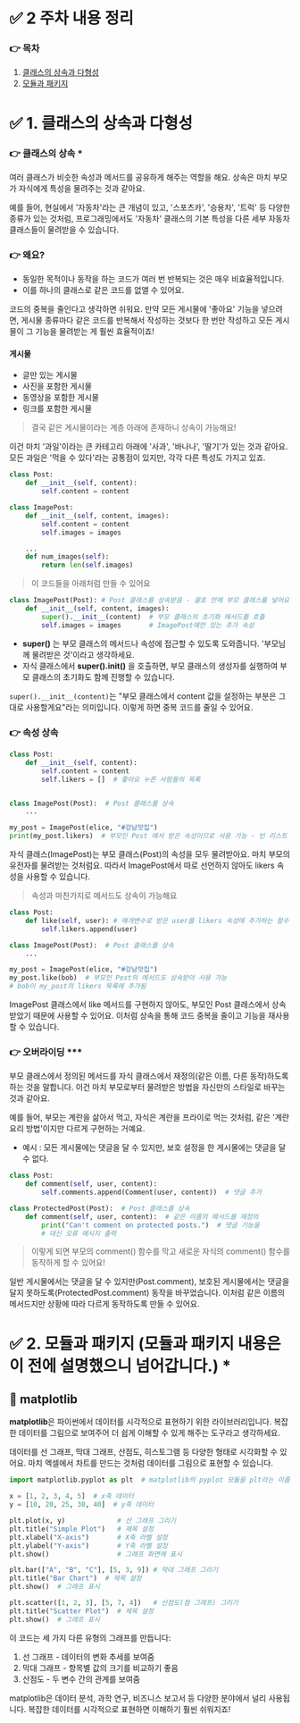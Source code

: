 # ✅ 2 주차 내용 정리

### 👉 목차
1. [클래스의 상속과 다형성](#1-클래스의-상속과-다형성)
2. [모듈과 패키지](#2-모듈과-패키지-모듈과-패키지-내용은-이-전에-설명했으니-넘어갑니다)


# ✅ 1. 클래스의 상속과 다형성

### 👉 클래스의 상속 *
여러 클래스가 비슷한 속성과 메서드를 공유하게 해주는 역할을 해요. 상속은 마치 부모가 자식에게 특성을 물려주는 것과 같아요.

예를 들어, 현실에서 '자동차'라는 큰 개념이 있고, '스포츠카', '승용차', '트럭' 등 다양한 종류가 있는 것처럼, 프로그래밍에서도 '자동차' 클래스의 기본 특성을 다른 세부 자동차 클래스들이 물려받을 수 있습니다.

### 👉 왜요?
- 동일한 목적이나 동작을 하는 코드가 여러 번 반복되는 것은 매우 비효율적입니다.
- 이를 하나의 클래스로 같은 코드를 없앨 수 있어요.

코드의 중복을 줄인다고 생각하면 쉬워요. 만약 모든 게시물에 '좋아요' 기능을 넣으려면, 게시물 종류마다 같은 코드를 반복해서 작성하는 것보다 한 번만 작성하고 모든 게시물이 그 기능을 물려받는 게 훨씬 효율적이죠!


#### 게시물
- 글만 있는 게시물
- 사진을 포함한 게시물
- 동영상을 포함한 게시물
- 링크를 포함한 게시물

> 결국 같은 게시물이라는 계층 아래에 존재하니 상속이 가능해요!

이건 마치 '과일'이라는 큰 카테고리 아래에 '사과', '바나나', '딸기'가 있는 것과 같아요. 모든 과일은 '먹을 수 있다'라는 공통점이 있지만, 각각 다른 특성도 가지고 있죠.


```python
class Post:
    def __init__(self, content):
        self.content = content
```

```python
class ImagePost:
    def __init__(self, content, images):
        self.content = content
        self.images = images

    ...
    def num_images(self):
        return len(self.images)
```

> 이 코드들을 아래처럼 만들 수 있어요

```python
class ImagePost(Post): # Post 클래스를 상속받음 - 괄호 안에 부모 클래스를 넣어요
    def __init__(self, content, images):
        super().__init__(content)  # 부모 클래스의 초기화 메서드를 호출
        self.images = images       # ImagePost에만 있는 추가 속성
```
- **super()** 는 부모 클래스의 메서드나 속성에 접근할 수 있도록 도와줍니다. '부모님께 물려받은 것'이라고 생각하세요.
- 자식 클래스에서 **super().__init__()** 을 호출하면, 부모 클래스의 생성자를 실행하여 부모 클래스의 초기화도 함께 진행할 수 있습니다.

`super().__init__(content)`는 "부모 클래스에서 content 값을 설정하는 부분은 그대로 사용할게요"라는 의미입니다. 이렇게 하면 중복 코드를 줄일 수 있어요.


### 👉 속성 상속
```python
class Post:
    def __init__(self, content):
        self.content = content
        self.likers = []  # 좋아요 누른 사람들의 목록


class ImagePost(Post):  # Post 클래스를 상속
    ...

my_post = ImagePost(elice, "#강남맛집")
print(my_post.likers)  # 부모인 Post 에서 받은 속성이므로 사용 가능 - 빈 리스트 []가 출력됨
```

자식 클래스(ImagePost)는 부모 클래스(Post)의 속성을 모두 물려받아요. 마치 부모의 유전자를 물려받는 것처럼요. 따라서 ImagePost에서 따로 선언하지 않아도 likers 속성을 사용할 수 있습니다.

> 속성과 마찬가지로 메서드도 상속이 가능해요

```python
class Post:
    def like(self, user): # 매개변수로 받은 user를 likers 속성에 추가하는 함수
        self.likers.append(user)

class ImagePost(Post):  # Post 클래스를 상속
    ...

my_post = ImagePost(elice, "#강남맛집")
my_post.like(bob)  # 부모인 Post의 메서드도 상속받아 사용 가능
# bob이 my_post의 likers 목록에 추가됨
```

ImagePost 클래스에서 like 메서드를 구현하지 않아도, 부모인 Post 클래스에서 상속받았기 때문에 사용할 수 있어요. 이처럼 상속을 통해 코드 중복을 줄이고 기능을 재사용할 수 있습니다.


### 👉 오버라이딩 ***
부모 클래스에서 정의된 메서드를 자식 클래스에서 재정의(같은 이름, 다른 동작)하도록 하는 것을 말합니다. 이건 마치 부모로부터 물려받은 방법을 자신만의 스타일로 바꾸는 것과 같아요.

예를 들어, 부모는 계란을 삶아서 먹고, 자식은 계란을 프라이로 먹는 것처럼, 같은 '계란 요리 방법'이지만 다르게 구현하는 거예요.


- 예시 : 모든 게시물에는 댓글을 달 수 있지만, 보호 설정을 한 게시물에는 댓글을 달 수 없다.


```python
class Post:
    def comment(self, user, content):
        self.comments.append(Comment(user, content))  # 댓글 추가

class ProtectedPost(Post):  # Post 클래스를 상속
    def comment(self, user, content):  # 같은 이름의 메서드를 재정의
        print("Can't comment on protected posts.")  # 댓글 기능을
        # 대신 오류 메시지 출력
```

> 이렇게 되면 부모의 comment() 함수를 막고 새로운 자식의 comment() 함수를 동작하게 할 수 있어요!

일반 게시물에서는 댓글을 달 수 있지만(Post.comment), 보호된 게시물에서는 댓글을 달지 못하도록(ProtectedPost.comment) 동작을 바꾸었습니다. 이처럼 같은 이름의 메서드지만 상황에 따라 다르게 동작하도록 만들 수 있어요.


# ✅ 2. 모듈과 패키지 (모듈과 패키지 내용은 이 전에 설명했으니 넘어갑니다.) *

## 📌 matplotlib
**matplotlib**은 파이썬에서 데이터를 시각적으로 표현하기 위한 라이브러리입니다. 복잡한 데이터를 그림으로 보여주어 더 쉽게 이해할 수 있게 해주는 도구라고 생각하세요.

데이터를 선 그래프, 막대 그래프, 산점도, 히스토그램 등 다양한 형태로 시각화할 수 있어요. 마치 엑셀에서 차트를 만드는 것처럼 데이터를 그림으로 표현할 수 있습니다.

```python
import matplotlib.pyplot as plt  # matplotlib의 pyplot 모듈을 plt라는 이름으로 가져옴

x = [1, 2, 3, 4, 5]  # x축 데이터
y = [10, 20, 25, 30, 40]  # y축 데이터

plt.plot(x, y)             # 선 그래프 그리기
plt.title("Simple Plot")   # 제목 설정
plt.xlabel("X-axis")       # X축 라벨 설정
plt.ylabel("Y-axis")       # Y축 라벨 설정
plt.show()                 # 그래프 화면에 표시

plt.bar(["A", "B", "C"], [5, 3, 9]) # 막대 그래프 그리기
plt.title("Bar Chart")  # 제목 설정
plt.show()  # 그래프 표시

plt.scatter([1, 2, 3], [5, 7, 4])   # 산점도(점 그래프) 그리기
plt.title("Scatter Plot")  # 제목 설정
plt.show()  # 그래프 표시
```

이 코드는 세 가지 다른 유형의 그래프를 만듭니다:
1. 선 그래프 - 데이터의 변화 추세를 보여줌
2. 막대 그래프 - 항목별 값의 크기를 비교하기 좋음
3. 산점도 - 두 변수 간의 관계를 보여줌

matplotlib은 데이터 분석, 과학 연구, 비즈니스 보고서 등 다양한 분야에서 널리 사용됩니다. 복잡한 데이터를 시각적으로 표현하면 이해하기 훨씬 쉬워지죠!
